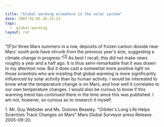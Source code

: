 ```yaml
---

title: "Global warming elsewhere in the solar system"
date: 2007-02-05 16:15:13
tags:
  -  global-warming
layout: rut
---
```


"[F]or three Mars summers in a row, deposits of frozen carbon dioxide near Mars' south pole have shrunk from the previous year's size, suggesting a climate change in progress."<sup>[\[1\]][ref1]</sup> As best I recall, this did not make news roughly a year and a half ago.  It is thus semi-remarkable that it was drawn to my attention now.  But it does cast a somewhat more positive light on those scientists who are insisting that global warming is more significantly influenced by solar activity than by human activity.  I would be interested to know what the temperature change is on Mars, and how well it correlates to our own temperature changes.  I would also be curious to know if this warming trend has continued there in the time since this was published.  I am not, however, so curious as to research it myself. 


<div markdown="1" class="postrefs">
1. Mr. Guy Webster and Ms. Dolores Beasley.  "Orbiter's Long Life Helps Scientists Track Changes on Mars"  Mars Global Surveyor press Release.  2005-09-20.   <http://mars.jpl.nasa.gov/mgs/newsroom/20050920a.html>
</div>

[ref1]: <http://mars.jpl.nasa.gov/mgs/newsroom/20050920a.html> "Orbiter's Long Life Helps Scientists Track Changes on Mars"


